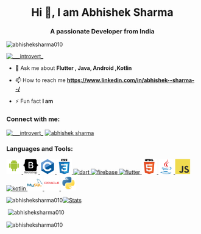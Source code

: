 <h1 align="center">Hi 👋, I am Abhishek Sharma</h1>
<h3 align="center">A passionate  Developer from India</h3>

<p align="left"> <img src="https://komarev.com/ghpvc/?username=abhisheksharma010&label=Profile%20views&color=0e75b6&style=flat" alt="abhisheksharma010" /> </p>


<p align="left"> <a href="https://twitter.com/___introvert_" target="blank"><img src="https://img.shields.io/twitter/follow/___introvert_?logo=twitter&style=for-the-badge" alt="___introvert_" /></a> </p>

- 💬 Ask me about **Flutter , Java, Android ,Kotlin**

- 📫 How to reach me **https://www.linkedin.com/in/abhishek--sharma--/**

- ⚡ Fun fact **I am**

<h3 align="left">Connect with me:</h3>
<p align="left">
<a href="https://twitter.com/___introvert_" target="blank"><img align="center" src="https://raw.githubusercontent.com/rahuldkjain/github-profile-readme-generator/master/src/images/icons/Social/twitter.svg" alt="___introvert_" height="30" width="40" /></a>
<a href="https://linkedin.com/in/abhishek sharma" target="blank"><img align="center" src="https://raw.githubusercontent.com/rahuldkjain/github-profile-readme-generator/master/src/images/icons/Social/linked-in-alt.svg" alt="abhishek sharma" height="30" width="40" /></a>
</p>

<h3 align="left">Languages and Tools:</h3>
<p align="left"> <a href="https://developer.android.com" target="_blank" rel="noreferrer"> <img src="https://raw.githubusercontent.com/devicons/devicon/master/icons/android/android-original-wordmark.svg" alt="android" width="40" height="40"/> </a> <a href="https://getbootstrap.com" target="_blank" rel="noreferrer"> <img src="https://raw.githubusercontent.com/devicons/devicon/master/icons/bootstrap/bootstrap-plain-wordmark.svg" alt="bootstrap" width="40" height="40"/> </a> <a href="https://www.cprogramming.com/" target="_blank" rel="noreferrer"> <img src="https://raw.githubusercontent.com/devicons/devicon/master/icons/c/c-original.svg" alt="c" width="40" height="40"/> </a> <a href="https://www.w3schools.com/css/" target="_blank" rel="noreferrer"> <img src="https://raw.githubusercontent.com/devicons/devicon/master/icons/css3/css3-original-wordmark.svg" alt="css3" width="40" height="40"/> </a> <a href="https://dart.dev" target="_blank" rel="noreferrer"> <img src="https://www.vectorlogo.zone/logos/dartlang/dartlang-icon.svg" alt="dart" width="40" height="40"/> </a> <a href="https://firebase.google.com/" target="_blank" rel="noreferrer"> <img src="https://www.vectorlogo.zone/logos/firebase/firebase-icon.svg" alt="firebase" width="40" height="40"/> </a> <a href="https://flutter.dev" target="_blank" rel="noreferrer"> <img src="https://www.vectorlogo.zone/logos/flutterio/flutterio-icon.svg" alt="flutter" width="40" height="40"/> </a> <a href="https://www.w3.org/html/" target="_blank" rel="noreferrer"> <img src="https://raw.githubusercontent.com/devicons/devicon/master/icons/html5/html5-original-wordmark.svg" alt="html5" width="40" height="40"/> </a> <a href="https://www.java.com" target="_blank" rel="noreferrer"> <img src="https://raw.githubusercontent.com/devicons/devicon/master/icons/java/java-original.svg" alt="java" width="40" height="40"/> </a> <a href="https://developer.mozilla.org/en-US/docs/Web/JavaScript" target="_blank" rel="noreferrer"> <img src="https://raw.githubusercontent.com/devicons/devicon/master/icons/javascript/javascript-original.svg" alt="javascript" width="40" height="40"/> </a> <a href="https://kotlinlang.org" target="_blank" rel="noreferrer"> <img src="https://www.vectorlogo.zone/logos/kotlinlang/kotlinlang-icon.svg" alt="kotlin" width="40" height="40"/> </a> <a href="https://www.mysql.com/" target="_blank" rel="noreferrer"> <img src="https://raw.githubusercontent.com/devicons/devicon/master/icons/mysql/mysql-original-wordmark.svg" alt="mysql" width="40" height="40"/> </a> <a href="https://www.oracle.com/" target="_blank" rel="noreferrer"> <img src="https://raw.githubusercontent.com/devicons/devicon/master/icons/oracle/oracle-original.svg" alt="oracle" width="40" height="40"/> </a> <a href="https://www.python.org" target="_blank" rel="noreferrer"> <img src="https://raw.githubusercontent.com/devicons/devicon/master/icons/python/python-original.svg" alt="python" width="40" height="40"/> </a> </p>

<p><img align="left" src="https://github-readme-stats.vercel.app/api/top-langs?username=abhisheksharma010&show_icons=true&locale=en&layout=compact" alt="abhisheksharma010" /></p>

[![Stats](https://github-stats-alpha.vercel.app/api?username=abhishek886&cc=222425&tc=fff&ic=fff&bc=222425 "Stats")](https://github-stats-alpha.vercel.app/api?username=abhishek886&cc=222425&tc=fff&ic=fff&bc=222425 "Stats")

<p>&nbsp;<img align="center" src="https://github-readme-stats.vercel.app/api?username=abhisheksharma010&show_icons=true&locale=en" alt="abhisheksharma010" /></p>

<p><img align="center" src="https://github-readme-streak-stats.herokuapp.com/?user=abhisheksharma010&" alt="abhisheksharma010" /></p>
